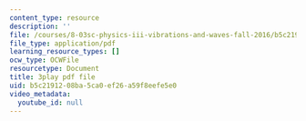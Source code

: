 ```yaml
---
content_type: resource
description: ''
file: /courses/8-03sc-physics-iii-vibrations-and-waves-fall-2016/b5c2191208ba5ca0ef26a59f8eefe5e0_4ysFC9vd3GE.pdf
file_type: application/pdf
learning_resource_types: []
ocw_type: OCWFile
resourcetype: Document
title: 3play pdf file
uid: b5c21912-08ba-5ca0-ef26-a59f8eefe5e0
video_metadata:
  youtube_id: null
---
```

